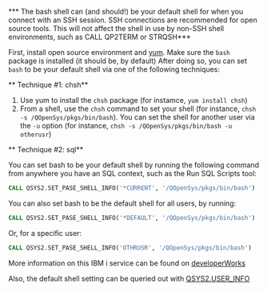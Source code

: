 *** The bash shell can (and should!) be your default shell for when you connect with an SSH session. SSH connections are recommended for open source tools. This will not affect the shell in use by non-SSH shell environments, such as CALL QP2TERM or STRQSH***

First, install open source environment and [yum](https://bitbucket.org/ibmi/opensource/src/master/docs/yum/). Make sure the `bash` package is installed (it should be, by default)
After doing so, you can set `bash` to be your default shell via one of the following techniques:


** Technique #1: chsh**

1. Use yum to install the `chsh` package (for instamce, `yum install chsh`)
2. From a shell, use the `chsh` command to set your shell (for instance, `chsh -s /QOpenSys/pkgs/bin/bash`). You can set the shell for another user via the `-u` option (for instance, `chsh -s /QOpenSys/pkgs/bin/bash -u otherusr`)

** Technique #2: sql**

You can set bash to be your default shell by running the following command from anywhere you have an SQL context, such as the Run SQL Scripts tool:

```SQL
CALL QSYS2.SET_PASE_SHELL_INFO('*CURRENT', '/QOpenSys/pkgs/bin/bash')
```

You can also set bash to be the default shell for all users, by running:
```SQL
CALL QSYS2.SET_PASE_SHELL_INFO('*DEFAULT', '/QOpenSys/pkgs/bin/bash')
```

Or, for a specific user:
```SQL
CALL QSYS2.SET_PASE_SHELL_INFO('OTHRUSR', '/QOpenSys/pkgs/bin/bash')
```

More information on this IBM i service can be found on [developerWorks](https://www.ibm.com/developerworks/community/wikis/home?lang=en#!/wiki/IBM%20i%20Technology%20Updates/page/QSYS2.SET_PASE_SHELL_INFO%20Procedure)

Also, the default shell setting can be queried out with [QSYS2.USER_INFO](https://www.ibm.com/developerworks/community/wikis/home?lang=en#!/wiki/IBM%20i%20Technology%20Updates/page/QSYS2.USER_INFO%20catalog)